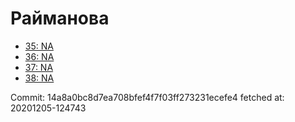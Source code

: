 # Райманова
- [35: NA](35.md)
- [36: NA](36.md)
- [37: NA](37.md)
- [38: NA](38.md)

Commit: 14a8a0bc8d7ea708bfef4f7f03ff273231ecefe4
 fetched at: 20201205-124743
